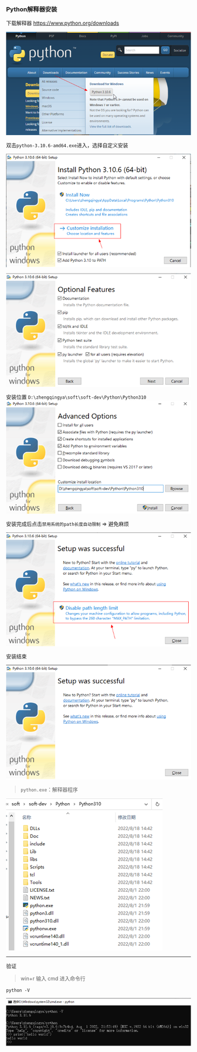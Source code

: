 ### Python解释器安装

下载解释器 https://www.python.org/downloads

![python-downloads.png](images/python-windows-downloads.png)

双击`python-3.10.6-amd64.exe`进入，选择自定义安装

![python-install-01.png](images/python-windows-install-01.png)

![python-install-02.png](images/python-windows-install-02.png)

安装位置 `D:\zhengqingya\soft\soft-dev\Python\Python310`
![python-install-03.png](images/python-windows-install-03.png)

安装完成后点击`禁用系统的path长度自动限制` => 避免麻烦

![python-install-04.png](images/python-windows-install-04.png)

安装结束

![python-install-05.png](images/python-windows-install-05.png)

> `python.exe`：解释器程序

![python-install-06.png](images/python-windows-install-06.png)

---

验证

> win+r 输入 cmd 进入命令行

```shell
python -V
```

![python-install-07.png](images/python-windows-install-07.png)